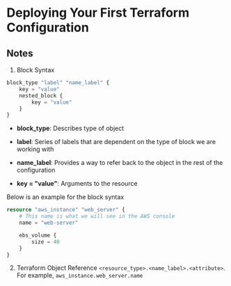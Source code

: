 # Deploying Your First Terraform Configuration

## Notes

1. Block Syntax

```tf
block_type "label" "name_label" {
    key = "value"
    nested_block {
        key = "value"
    }
}
```

- **block_type**: Describes type of object

- **label**: Series of labels that are dependent on the type of block we are working
with

- **name_label**: Provides a way to refer back to the object in the rest of the 
configuration

- **key = "value"**: Arguments to the resource

Below is an example for the block syntax

```tf
resource "aws_instance" "web_server" {
    # This name is what we will see in the AWS console
    name = "web-server" 

    ebs_volume {
        size = 40
    }
}
```

2. Terraform Object Reference `<resource_type>.<name_label>.<attribute>`.
For example, `aws_instance.web_server.name`
